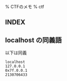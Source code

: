 % CTFのメモ
% ctf

## INDEX
<div id=toc></div>

## localhost の同義語

以下は同義

```
localhost
127.0.0.1
0x7f.0.0.1
2130706433
```

